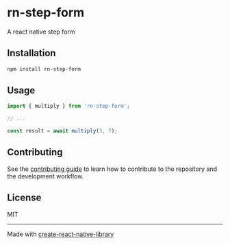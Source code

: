 # rn-step-form

A react native step form

## Installation

```sh
npm install rn-step-form
```

## Usage


```js
import { multiply } from 'rn-step-form';

// ...

const result = await multiply(3, 7);
```


## Contributing

See the [contributing guide](CONTRIBUTING.md) to learn how to contribute to the repository and the development workflow.

## License

MIT

---

Made with [create-react-native-library](https://github.com/callstack/react-native-builder-bob)
